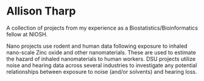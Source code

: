 # Allison Tharp
A collection of projects from my experience as a Biostatistics/Bioinformatics fellow at NIOSH. 

Nano projects use rodent and human data following exposure to inhaled nano-scale Zinc oxide and other nanomaterials. These are used to estimate the hazard of inhaled nanomaterials to human workers.
DSU projects utilize noise and hearing data across several industries to investigate any potential relationships between exposure to noise (and/or solvents) and hearing loss.
